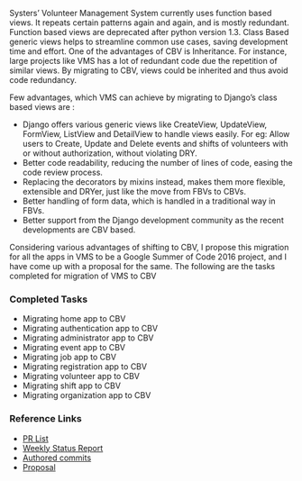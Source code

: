 Systers’ Volunteer Management System currently uses function based views. It repeats certain patterns again and again, and is mostly redundant. Function based views are deprecated after python version 1.3. Class Based generic views helps to streamline common use cases, saving development time and effort.
One of the advantages of CBV is Inheritance. For instance, large projects like VMS has a lot of redundant code due the repetition of similar views. By migrating to CBV, views could be inherited and thus avoid code redundancy.

Few advantages, which VMS can achieve by migrating to Django’s class based views are :

* Django offers various generic views like CreateView, UpdateView, FormView, ListView and DetailView to handle views easily. For eg: Allow users to Create, Update and Delete events and shifts of volunteers with or without authorization, without violating DRY.
* Better code readability, reducing the number of lines of code, easing the code review process.
* Replacing the decorators by mixins instead, makes them more flexible, extensible and DRYer, just like the move from FBVs to CBVs.
* Better handling of form data, which is handled in a traditional way in FBVs.
* Better support from the Django development community as the recent developments are CBV based.

Considering various advantages of shifting to CBV, I propose this migration for all the apps in VMS to be a Google Summer of Code 2016 project, and I have come up with a proposal for the same. The following are the tasks completed for migration of VMS to CBV

### Completed Tasks
* Migrating home app to CBV
* Migrating authentication app to CBV
* Migrating administrator app to CBV
* Migrating event app to CBV
* Migrating job app to CBV
* Migrating registration app to CBV
* Migrating volunteer app to CBV
* Migrating shift app to CBV
* Migrating organization app to CBV

### Reference Links
* [PR List](https://github.com/systers/vms/pulls?utf8=%E2%9C%93&q=is%3Apr%20author%3Aamruthasangeeth%20)
* [Weekly Status Report](http://systers.org/systers-dev/doku.php/amrutha_sangeeth)
* [ Authored commits](https://github.com/systers/vms/commits/develop?author=amruthasangeeth)
* [Proposal](https://docs.google.com/document/d/1YM_h1Xpyga_7ZkGzea6HacvShqIQF5hZIyDWoNNbw68/edit?usp=sharing)